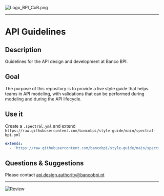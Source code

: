 <!-- focus: false -->
![Logo_BPI_CxB.png](https://raw.github.com/bancobpi/general-documentation/master/static/logo_BPI_CxB.png)

---

# API Guidelines

## Description
Guidelines for the API design and development at Banco BPI.

## Goal
The purpose of this repository is to provide a live style guide that helps teams in API modeling, with validations that can be performed during modeling and during the API lifecycle.

## Use it
Create a `.spectral.yml` and extend `https://raw.githubusercontent.com/bancobpi/style-guide/main/spectral-bpi.yml`

```yaml
extends:
  - 'https://raw.githubusercontent.com/bancobpi/style-guide/main/spectral-bpi.yml'
```

## Questions & Suggestions

Please contact api.design.authority@bancobpi.pt

---
<!-- focus: false -->
![Review](https://img.shields.io/badge/last%20review-march%202022-blue)


